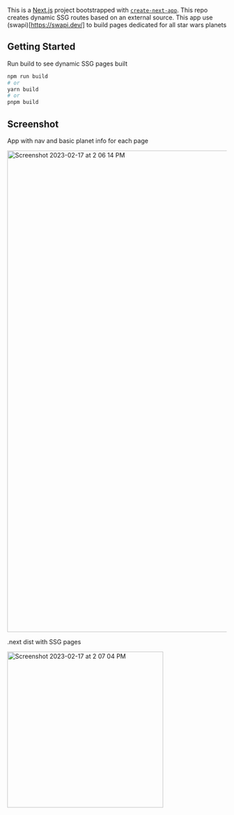This is a [Next.js](https://nextjs.org/) project bootstrapped with [`create-next-app`](https://github.com/vercel/next.js/tree/canary/packages/create-next-app). This repo creates dynamic SSG routes based on an external source. This app use (swapi)[https://swapi.dev/] to build pages dedicated for all star wars planets 

## Getting Started

Run build to see dynamic SSG pages built

```bash
npm run build
# or
yarn build
# or
pnpm build
```


## Screenshot

App with nav and basic planet info for each page

<img width="1105" alt="Screenshot 2023-02-17 at 2 06 14 PM" src="https://user-images.githubusercontent.com/16339467/219614826-12ffad98-7994-4f17-a8a6-699bfb6042fc.png">

.next dist with SSG pages

<img width="358" alt="Screenshot 2023-02-17 at 2 07 04 PM" src="https://user-images.githubusercontent.com/16339467/219614836-043ba7a6-e25b-41ba-b110-0a1d72cbe01b.png">
